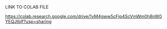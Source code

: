 LINK TO COLAB FILE

https://colab.research.google.com/drive/1vM4gww5cFjp4ScVmWm0h8nW0YEQJtbIf?usp=sharing
